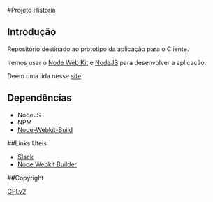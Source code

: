 #Projeto Historia


## Introdução

Repositório destinado ao prototipo da aplicação para o Cliente.

Iremos usar o [Node Web Kit](https://github.com/rogerwang/node-webkit) e [NodeJS](https://github.com/joyent/node) para desenvolver a aplicação.

Deem uma lida nesse [site](http://www.lullabot.com/blog/article/managing-projects-github).

## Dependências

* NodeJS
* NPM
* [Node-Webkit-Build](https://github.com/mllrsohn/node-webkit-builder)




##Links Uteis

* [Slack](https://projeto-historia.slack.com)
* [Node Webkit Builder](https://github.com/mllrsohn/node-webkit-builder)

##Copyright

[GPLv2](http://www.gnu.org/licenses/gpl-2.0.html)

